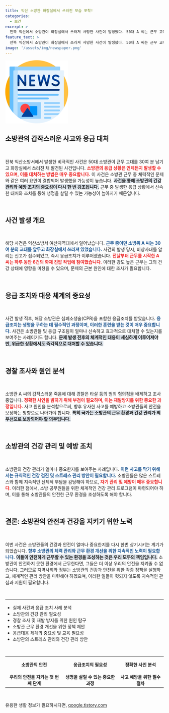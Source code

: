 ```yaml
---
title: 익산 소방관 화장실에서 쓰러진 모습 포착!
categories:
  - 보건
excerpt: >
  전북 익산에서 소방관이 화장실에서 쓰러져 사망한 사건이 발생했다. 50대 A 씨는 근무 교대 30분 앞두고 6건의 화재 진압 후 응급조치를 받았으나 끝내 숨졌다. 사망 원인은 부검을 통해 밝혀질 예정이다.
feature_text: >
  전북 익산에서 소방관이 화장실에서 쓰러져 사망한 사건이 발생했다. 50대 A 씨는 근무 교대 30분 앞두고 6건의 화재 진압 후 응급조치를 받았으나 끝내 숨졌다. 사망 원인은 부검을 통해 밝혀질 예정이다.
image: '/assets/img/newspaper.png'
---
```


<p><img src="/assets/img/newspaper.png" alt="kimp 속보" /></p>

<h2 data-ke-size="size26">소방관의 갑작스러운 사고와 응급 대처</h2>

<p data-ke-size="size16">&nbsp;</p>

<p>전북 익산소방서에서 발생한 비극적인 사건은 50대 소방관이 근무 교대를 30여 분 남기고 화장실에서 쓰러진 채 발견된 사건입니다. <b><span style="color: #ee2323;">소방관의 응급 상황은 언제든지 발생할 수 있으며, 이를 대처하는 방법은 매우 중요합니다.</span></b> 이 사건은 소방관 근무 중 체력적인 문제와 같은 여러 요인이 결합되어 발생했을 가능성이 높습니다. <b><span style="background-color: #21538527;">사건을 통해 소방관의 건강 관리와 예방 조치의 중요성이 다시 한 번 강조됩니다.</span></b> 근무 중 발생한 응급 상황에서 신속한 대처와 조치를 통해 생명을 살릴 수 있는 가능성이 높아지기 때문입니다. </p>

<p data-ke-size="size16">&nbsp;</p>

<h2>사건 발생 개요</h2>

<p data-ke-size="size16">&nbsp;</p>

<p>해당 사건은 익산소방서 여산지역대에서 일어났습니다. <b><span style="color: #1a5490;">근무 중이던 소방위 A 씨는 30여 분의 교대를 앞두고 화장실에서 쓰러져 있었습니다.</span></b> 사건의 발생 당시, 비상사태를 알리는 신고가 접수되었고, 즉시 응급조치가 이루어졌습니다. <b><span style="color: #ee2323;">전날부터 근무를 시작한 A 씨는 하루 동안 6건의 화재 진압 작업에 참여했습니다.</span></b> 이러한 강도 높은 근무는 그의 건강 상태에 영향을 미쳤을 수 있으며, 문제의 근본 원인에 대한 조사가 필요합니다. </p>

<p data-ke-size="size16">&nbsp;</p>

<h2>응급 조치와 대응 체계의 중요성</h2>

<p data-ke-size="size16">&nbsp;</p>

<p>사건 발생 직후, 해당 소방관은 심폐소생술(CPR)을 포함한 응급조치를 받았습니다. <b><span style="color: #1a5490;">응급조치는 생명을 구하는 데 필수적인 과정이며, 이러한 훈련을 받는 것이 매우 중요합니다.</span></b> 사건은 소방관들 및 응급 구조팀이 얼마나 신속하고 효과적으로 대처할 수 있는지를 보여주는 사례이기도 합니다. <b><span style="background-color: #21538527;">문제 발생 전후의 체계적인 대응이 세심하게 이루어져야만, 위급한 상황에서도 즉각적으로 대처할 수 있습니다.</span></b> </p>

<p data-ke-size="size16">&nbsp;</p>

<h2>경찰 조사와 원인 분석</h2>

<p data-ke-size="size16">&nbsp;</p>

<p>소방관 A 씨의 갑작스러운 죽음에 대해 경찰은 타살 등의 범죄 혐의점을 배제하고 조사 중입니다. <b><span style="color: #ee2323;">정확한 사인을 밝히기 위해 부검이 필요하며, 이는 재발방지를 위한 중요한 과정입니다.</span></b> 사고 원인을 분석함으로써, 향후 유사한 사고를 예방하고 소방관들의 안전을 보장하는 방향으로 나아가야 합니다. <b><span style="background-color: #21538527;">특히 국가는 소방관의 근무 환경과 건강 관리가 최우선으로 보장되어야 할 의무입니다.</span></b> </p>

<p data-ke-size="size16">&nbsp;</p>

<h2>소방관의 건강 관리 및 예방 조치</h2>

<p data-ke-size="size16">&nbsp;</p>

<p>소방관의 건강 관리가 얼마나 중요한지를 보여주는 사례입니다. <b><span style="color: #1a5490;">이런 사고를 막기 위해서는 규칙적인 건강 검진 및 스트레스 관리 방안이 필요합니다.</span></b> 소방관들은 많은 스트레스와 함께 지속적인 신체적 부담을 감당해야 하므로, <b><span style="color: #ee2323;">자기 관리 및 예방이 매우 중요합니다.</span></b> 이러한 점에서, 소방 공무원들을 위한 체계적인 건강 관리 프로그램이 마련되어야 하며, 이를 통해 소방관들의 안전한 근무 환경을 조성하도록 해야 합니다. </p>

<p data-ke-size="size16">&nbsp;</p>

<h2>결론: 소방관의 안전과 건강을 지키기 위한 노력</h2>

<p data-ke-size="size16">&nbsp;</p>

<p>이번 사건은 소방관들의 건강과 안전이 얼마나 중요한지를 다시 한번 상기시키는 계기가 되었습니다. <b><span style="color: #1a5490;">향후 소방관의 체력 관리와 근무 환경 개선을 위한 지속적인 노력이 필요합니다.</span></b> <b><span style="background-color: #21538527;">이들이 안전하게 근무할 수 있는 환경을 조성하는 것은 우리 모두의 책임입니다.</span></b> 소방관이 안전하지 못한 환경에서 근무한다면, 그들은 더 이상 우리의 안전을 지켜줄 수 없습니다. 그러므로 지역사회와 정부는 소방관의 건강과 안전을 위한 각종 정책을 실행하고, 체계적인 관리 방안을 마련해야 하겠으며, 이러한 일들이 헛되지 않도록 지속적인 관심과 지원이 필요합니다. </p>

<p data-ke-size="size16">&nbsp;</p>

<hr>

<ul>
<li>실제 사건과 응급 조치 사례 분석</li>
<li>소방관의 건강 관리 필요성</li>
<li>경찰 조사 및 재발 방지를 위한 원인 탐구</li>
<li>소방관 근무 환경 개선을 위한 정책 제안</li>
<li>응급대응 체계의 중요성 및 교육 필요성</li>
<li>소방관의 스트레스 관리와 건강 관리 방안</li>
</ul>

<p data-ke-size="size16">&nbsp;</p>

<table style="width: 100%;">
<tr>
<td style="text-align: center; height: 47px;"><b>소방관의 안전</b></td>
<td style="text-align: center; height: 47px;"><b>응급조치의 필요성</b></td>
<td style="text-align: center; height: 47px;"><b>정확한 사인 분석</b></td>
</tr>
<tr>
<td style="text-align: center; height: 17px;"><b>우리의 안전을 지키는 첫 번째 단계</b></td>
<td style="text-align: center; height: 17px;"><b>생명을 살릴 수 있는 중요한 과정</b></td>
<td style="text-align: center; height: 17px;"><b>사고 예방을 위한 필수 절차</b></td>
</tr>
</table>

<p data-ke-size="size16">&nbsp;</p>
유용한 생활 정보가 필요하시다면, <a href="https://qoogle.tistory.com" rel="dofollow">qoogle.tistory.com</a>


